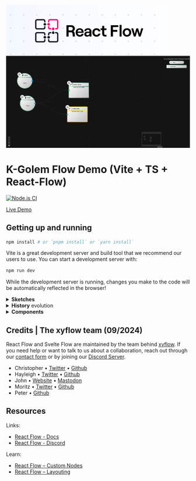 ![](https://github.com/jackanakin/jackchat-canvas/blob/main/react-flow-header.png?raw=true)
![](https://github.com/jackanakin/jackchat-canvas/blob/main/history/components/21092024_2.png?raw=true)

# K-Golem Flow Demo (Vite + TS + React-Flow)
[![Node.js CI](https://github.com/jackanakin/jackchat-canvas/actions/workflows/node.js.yml/badge.svg)](https://github.com/jackanakin/jackchat-canvas/actions/workflows/node.js.yml)

[Live Demo](https://jackanakin.github.io/jackchat-kgolemdesigner)

## Getting up and running

```bash
npm install # or `pnpm install` or `yarn install`
```

Vite is a great development server and build tool that we recommend our users to
use. You can start a development server with:

```bash
npm run dev
```

While the development server is running, changes you make to the code will be
automatically reflected in the browser!

<details>
  <summary><strong>Sketches</strong></summary>

  
</details>

<details>
  <summary><strong>History</strong> evolution</summary>
  
</details>

<details>
  <summary><strong>Components</strong></summary>
  
</details>

## Credits | The xyflow team (09/2024)

React Flow and Svelte Flow are maintained by the team behind [xyflow](https://xyflow.com). If you need help or want to talk to us about a collaboration, reach out through our [contact form](https://xyflow.com/contact) or by joining our [Discord Server](https://discord.gg/Bqt6xrs).

- Christopher • [Twitter](https://twitter.com/chrtze) • [Github](https://github.com/chrtze)
- Hayleigh • [Twitter](https://twitter.com/hayleighdotdev) • [Github](https://github.com/hayleigh-dot-dev)
- John • [Website](https://johnrobbdesign.com/) • [Mastodon](https://mastodon.social/@johnrobbjr)
- Moritz • [Twitter](https://twitter.com/moklick) • [Github](https://github.com/moklick)
- Peter • [Github](https://github.com/peterkogo)

## Resources

Links:

- [React Flow - Docs](https://reactflow.dev)
- [React Flow - Discord](https://discord.com/invite/Bqt6xrs)

Learn:

- [React Flow – Custom Nodes](https://reactflow.dev/learn/customization/custom-nodes)
- [React Flow – Layouting](https://reactflow.dev/learn/layouting/layouting)
